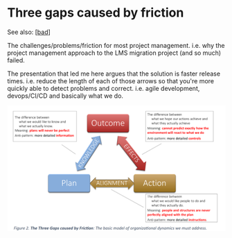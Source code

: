 # Three gaps caused by friction

See also: [[bad]]

The challenges/problems/friction for most project management.  i.e. why the project management approach to the LMS migration project (and so much) failed. 

The presentation that led me here argues that the solution is faster release times.  i.e. reduce the length of each of those arrows so that you're more quickly able to detect problems and correct.  i.e. agile development, devops/CI/CD and basically what we do.


![](images/three-gaps.png)  

[//begin]: # "Autogenerated link references for markdown compatibility"
[bad]: ..%2FCASA%2Fbad "BAD - Bricolage Affordances Distribution"
[//end]: # "Autogenerated link references"